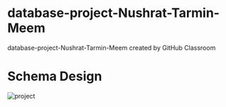# database-project-Nushrat-Tarmin-Meem
database-project-Nushrat-Tarmin-Meem created by GitHub Classroom
# Schema Design
![project](https://github.com/DatabaseSystem19/database-project-Nushrat-Tarmin-Meem/assets/127888834/0ab8443b-7d73-4668-956e-9878799a1d7c)

